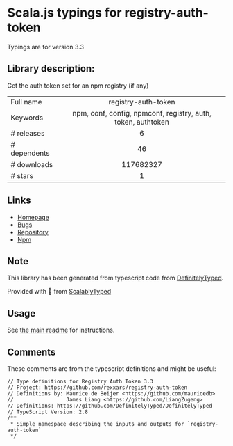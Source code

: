 
# Scala.js typings for registry-auth-token

Typings are for version 3.3

## Library description:
Get the auth token set for an npm registry (if any)

|                    |                 |
| ------------------ | :-------------: |
| Full name          | registry-auth-token |
| Keywords           | npm, conf, config, npmconf, registry, auth, token, authtoken |
| # releases         | 6 |
| # dependents       | 46 |
| # downloads        | 117682327 |
| # stars            | 1 |

## Links
- [Homepage](https://github.com/rexxars/registry-auth-token#readme)
- [Bugs](https://github.com/rexxars/registry-auth-token/issues)
- [Repository](https://github.com/rexxars/registry-auth-token)
- [Npm](https://www.npmjs.com/package/registry-auth-token)
    


## Note
This library has been generated from typescript code from [DefinitelyTyped](https://definitelytyped.org).

Provided with :purple_heart: from [ScalablyTyped](https://github.com/oyvindberg/ScalablyTyped)

## Usage
See [the main readme](../../readme.md) for instructions.

## Comments

These comments are from the typescript definitions and might be useful:
```
// Type definitions for Registry Auth Token 3.3
// Project: https://github.com/rexxars/registry-auth-token
// Definitions by: Maurice de Beijer <https://github.com/mauricedb>
//                 James Liang <https://github.com/LiangZugeng>
// Definitions: https://github.com/DefinitelyTyped/DefinitelyTyped
// TypeScript Version: 2.8
/**
 * Simple namespace describing the inputs and outputs for `registry-auth-token`
 */

```

